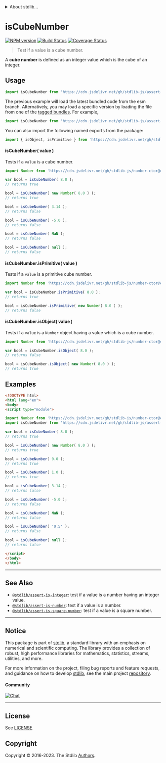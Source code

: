 <!--

@license Apache-2.0

Copyright (c) 2020 The Stdlib Authors.

Licensed under the Apache License, Version 2.0 (the "License");
you may not use this file except in compliance with the License.
You may obtain a copy of the License at

   http://www.apache.org/licenses/LICENSE-2.0

Unless required by applicable law or agreed to in writing, software
distributed under the License is distributed on an "AS IS" BASIS,
WITHOUT WARRANTIES OR CONDITIONS OF ANY KIND, either express or implied.
See the License for the specific language governing permissions and
limitations under the License.

-->


<details>
  <summary>
    About stdlib...
  </summary>
  <p>We believe in a future in which the web is a preferred environment for numerical computation. To help realize this future, we've built stdlib. stdlib is a standard library, with an emphasis on numerical and scientific computation, written in JavaScript (and C) for execution in browsers and in Node.js.</p>
  <p>The library is fully decomposable, being architected in such a way that you can swap out and mix and match APIs and functionality to cater to your exact preferences and use cases.</p>
  <p>When you use stdlib, you can be absolutely certain that you are using the most thorough, rigorous, well-written, studied, documented, tested, measured, and high-quality code out there.</p>
  <p>To join us in bringing numerical computing to the web, get started by checking us out on <a href="https://github.com/stdlib-js/stdlib">GitHub</a>, and please consider <a href="https://opencollective.com/stdlib">financially supporting stdlib</a>. We greatly appreciate your continued support!</p>
</details>

# isCubeNumber

[![NPM version][npm-image]][npm-url] [![Build Status][test-image]][test-url] [![Coverage Status][coverage-image]][coverage-url] <!-- [![dependencies][dependencies-image]][dependencies-url] -->

> Test if a value is a cube number.

<section class="intro">

A **cube number** is defined as an integer value which is the cube of an integer.

</section>

<!-- /.intro -->



<section class="usage">

## Usage

```javascript
import isCubeNumber from 'https://cdn.jsdelivr.net/gh/stdlib-js/assert-is-cube-number@esm/index.mjs';
```
The previous example will load the latest bundled code from the esm branch. Alternatively, you may load a specific version by loading the file from one of the [tagged bundles](https://github.com/stdlib-js/assert-is-cube-number/tags). For example,

```javascript
import isCubeNumber from 'https://cdn.jsdelivr.net/gh/stdlib-js/assert-is-cube-number@v0.1.0-esm/index.mjs';
```

You can also import the following named exports from the package:

```javascript
import { isObject, isPrimitive } from 'https://cdn.jsdelivr.net/gh/stdlib-js/assert-is-cube-number@esm/index.mjs';
```

#### isCubeNumber( value )

Tests if a `value` is a cube number.

<!-- eslint-disable no-new-wrappers -->

```javascript
import Number from 'https://cdn.jsdelivr.net/gh/stdlib-js/number-ctor@esm/index.mjs';

var bool = isCubeNumber( 8.0 );
// returns true

bool = isCubeNumber( new Number( 8.0 ) );
// returns true

bool = isCubeNumber( 3.14 );
// returns false

bool = isCubeNumber( -5.0 );
// returns false

bool = isCubeNumber( NaN );
// returns false

bool = isCubeNumber( null );
// returns false
```

#### isCubeNumber.isPrimitive( value )

Tests if a `value` is a primitive cube number.

<!-- eslint-disable no-new-wrappers -->

```javascript
import Number from 'https://cdn.jsdelivr.net/gh/stdlib-js/number-ctor@esm/index.mjs';

var bool = isCubeNumber.isPrimitive( 8.0 );
// returns true

bool = isCubeNumber.isPrimitive( new Number( 8.0 ) );
// returns false
```

#### isCubeNumber.isObject( value )

Tests if a `value` is a `Number` object having a value which is a cube number.

<!-- eslint-disable no-new-wrappers -->

```javascript
import Number from 'https://cdn.jsdelivr.net/gh/stdlib-js/number-ctor@esm/index.mjs';

var bool = isCubeNumber.isObject( 8.0 );
// returns false

bool = isCubeNumber.isObject( new Number( 8.0 ) );
// returns true
```

</section>

<!-- /.usage -->

<section class="examples">

## Examples

<!-- eslint-disable no-new-wrappers -->

<!-- eslint no-undef: "error" -->

```html
<!DOCTYPE html>
<html lang="en">
<body>
<script type="module">

import Number from 'https://cdn.jsdelivr.net/gh/stdlib-js/number-ctor@esm/index.mjs';
import isCubeNumber from 'https://cdn.jsdelivr.net/gh/stdlib-js/assert-is-cube-number@esm/index.mjs';

var bool = isCubeNumber( 8.0 );
// returns true

bool = isCubeNumber( new Number( 8.0 ) );
// returns true

bool = isCubeNumber( 0.0 );
// returns true

bool = isCubeNumber( 1.0 );
// returns true

bool = isCubeNumber( 3.14 );
// returns false

bool = isCubeNumber( -5.0 );
// returns false

bool = isCubeNumber( NaN );
// returns false

bool = isCubeNumber( '0.5' );
// returns false

bool = isCubeNumber( null );
// returns false

</script>
</body>
</html>
```

</section>

<!-- /.examples -->

<!-- Section for related `stdlib` packages. Do not manually edit this section, as it is automatically populated. -->

<section class="related">

* * *

## See Also

-   <span class="package-name">[`@stdlib/assert-is-integer`][@stdlib/assert/is-integer]</span><span class="delimiter">: </span><span class="description">test if a value is a number having an integer value.</span>
-   <span class="package-name">[`@stdlib/assert-is-number`][@stdlib/assert/is-number]</span><span class="delimiter">: </span><span class="description">test if a value is a number.</span>
-   <span class="package-name">[`@stdlib/assert-is-square-number`][@stdlib/assert/is-square-number]</span><span class="delimiter">: </span><span class="description">test if a value is a square number.</span>

</section>

<!-- /.related -->

<!-- Section for all links. Make sure to keep an empty line after the `section` element and another before the `/section` close. -->


<section class="main-repo" >

* * *

## Notice

This package is part of [stdlib][stdlib], a standard library with an emphasis on numerical and scientific computing. The library provides a collection of robust, high performance libraries for mathematics, statistics, streams, utilities, and more.

For more information on the project, filing bug reports and feature requests, and guidance on how to develop [stdlib][stdlib], see the main project [repository][stdlib].

#### Community

[![Chat][chat-image]][chat-url]

---

## License

See [LICENSE][stdlib-license].


## Copyright

Copyright &copy; 2016-2023. The Stdlib [Authors][stdlib-authors].

</section>

<!-- /.stdlib -->

<!-- Section for all links. Make sure to keep an empty line after the `section` element and another before the `/section` close. -->

<section class="links">

[npm-image]: http://img.shields.io/npm/v/@stdlib/assert-is-cube-number.svg
[npm-url]: https://npmjs.org/package/@stdlib/assert-is-cube-number

[test-image]: https://github.com/stdlib-js/assert-is-cube-number/actions/workflows/test.yml/badge.svg?branch=v0.1.0
[test-url]: https://github.com/stdlib-js/assert-is-cube-number/actions/workflows/test.yml?query=branch:v0.1.0

[coverage-image]: https://img.shields.io/codecov/c/github/stdlib-js/assert-is-cube-number/main.svg
[coverage-url]: https://codecov.io/github/stdlib-js/assert-is-cube-number?branch=main

<!--

[dependencies-image]: https://img.shields.io/david/stdlib-js/assert-is-cube-number.svg
[dependencies-url]: https://david-dm.org/stdlib-js/assert-is-cube-number/main

-->

[chat-image]: https://img.shields.io/gitter/room/stdlib-js/stdlib.svg
[chat-url]: https://app.gitter.im/#/room/#stdlib-js_stdlib:gitter.im

[stdlib]: https://github.com/stdlib-js/stdlib

[stdlib-authors]: https://github.com/stdlib-js/stdlib/graphs/contributors

[umd]: https://github.com/umdjs/umd
[es-module]: https://developer.mozilla.org/en-US/docs/Web/JavaScript/Guide/Modules

[deno-url]: https://github.com/stdlib-js/assert-is-cube-number/tree/deno
[umd-url]: https://github.com/stdlib-js/assert-is-cube-number/tree/umd
[esm-url]: https://github.com/stdlib-js/assert-is-cube-number/tree/esm
[branches-url]: https://github.com/stdlib-js/assert-is-cube-number/blob/main/branches.md

[stdlib-license]: https://raw.githubusercontent.com/stdlib-js/assert-is-cube-number/main/LICENSE

<!-- <related-links> -->

[@stdlib/assert/is-integer]: https://github.com/stdlib-js/assert-is-integer/tree/esm

[@stdlib/assert/is-number]: https://github.com/stdlib-js/assert-is-number/tree/esm

[@stdlib/assert/is-square-number]: https://github.com/stdlib-js/assert-is-square-number/tree/esm

<!-- </related-links> -->

</section>

<!-- /.links -->
